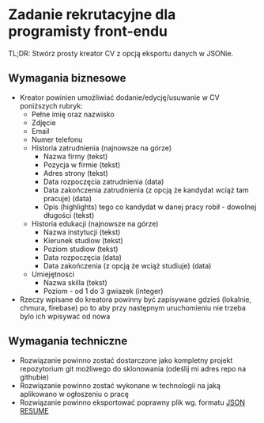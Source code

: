 # Zadanie rekrutacyjne dla programisty front-endu

TL;DR: Stwórz prosty kreator CV z opcją eksportu danych w JSONie.

## Wymagania biznesowe

- Kreator powinien umożliwiać dodanie/edycję/usuwanie w CV poniższych rubryk:
  - Pełne imię oraz nazwisko
  - Zdjęcie
  - Email
  - Numer telefonu
  - Historia zatrudnienia (najnowsze na górze)
    - Nazwa firmy (tekst)
    - Pozycja w firmie (tekst)
    - Adres strony (tekst)
    - Data rozpoczęcia zatrudnienia (data)
    - Data zakończenia zatrudnienia (z opcją że kandydat wciąż tam pracuje) (data)
    - Opis (highlights) tego co kandydat w danej pracy robił - dowolnej długości (tekst)
  - Historia edukacji (najnowsze na górze)
    - Nazwa instytucji (tekst)
    - Kierunek studiow (tekst)
    - Poziom studiow (tekst)
    - Data rozpoczęcia (data)
    - Data zakończenia (z opcją że wciąż studiuje) (data)
  - Umiejętnosci
    - Nazwa skilla (tekst)
    - Poziom - od 1 do 3 gwiazek (integer)  
- Rzeczy wpisane do kreatora powinny być zapisywane gdzieś (lokalnie, chmura, firebase) po to aby przy następnym uruchomieniu nie trzeba bylo ich wpisywać od nowa

## Wymagania techniczne

- Rozwiązanie powinno zostać dostarczone jako kompletny projekt repozytorium git możliwego do sklonowania (odeślij mi adres repo na githubie)
- Rozwiązanie powinno zostać wykonane w technologii na jaką aplikowano w ogłoszeniu o pracę
- Rozwiązanie powinno eksportować poprawny plik wg. formatu [JSON RESUME](https://jsonresume.org/schema/)

